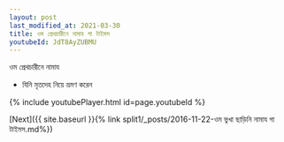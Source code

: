 ```yaml
---
layout: post
last_modified_at: 2021-03-30
title: ওম প্রেথচারীনে নামায গা টাইমস
youtubeId: JdT8AyZUBMU
---
```

 
 
 ওম প্রেথচারীনে নামায  
 
 -  যিনি মৃতদেহ নিয়ে ভ্রমণ করেন 
 
  
 
  
 
 
 
 
 
 


{% include youtubePlayer.html id=page.youtubeId %}
 
[Next]({{ site.baseurl }}{% link  split1/_posts/2016-11-22-ওম ভুখা ছাড়িনি নামায গা টাইমস.md%})
 
